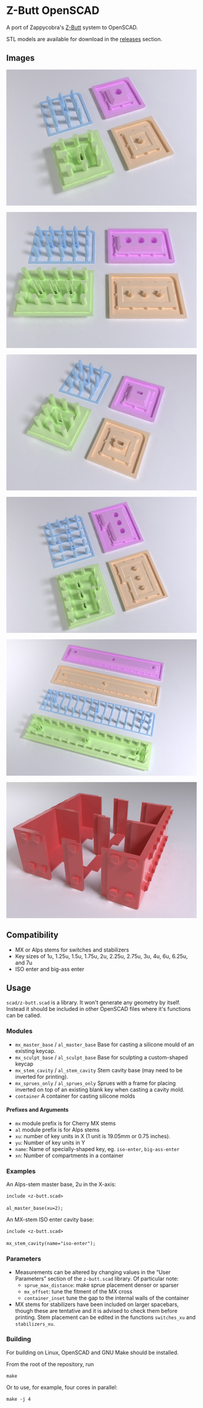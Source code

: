 # Z-Butt OpenSCAD

A port of Zappycobra's [Z-Butt](https://github.com/imyownyear/Z-Butt) system to OpenSCAD.

STL models are available for download in the [releases](https://github.com/yatara-cc/z-butt-openscad/releases) section.


## Images

![Z-Butt OpenSCAD 1u MX](img/z-butt-1u-mx.jpg)

![Z-Butt OpenSCAD 2u MX](img/z-butt-2u-mx.jpg)

![Z-Butt OpenSCAD 1u Alps](img/z-butt-1u-al.jpg)

![Z-Butt OpenSCAD ISO Enter](img/z-butt-iso-enter-mx.jpg)

![Z-Butt OpenSCAD 7u MX](img/z-butt-7u-mx.jpg)

![Z-Butt OpenSCAD 1u Container](img/z-butt-1u-container.jpg)


## Compatibility

-   MX or Alps stems for switches and stabilizers
-   Key sizes of 1u, 1.25u, 1.5u, 1.75u, 2u, 2.25u, 2.75u, 3u, 4u, 6u, 6.25u, and 7u
-   ISO enter and big-ass enter


## Usage

`scad/z-butt.scad` is a library. It won't generate any geometry by itself. Instead it should be included in other OpenSCAD files where it's functions can be called.


### Modules


-   `mx_master_base` / `al_master_base` Base for casting a silicone mould of an existing keycap.
-   `mx_sculpt_base` / `al_sculpt_base` Base for sculpting a custom-shaped keycap
-   `mx_stem_cavity` / `al_stem_cavity` Stem cavity base (may need to be inverted for printing).
-   `mx_sprues_only` / `al_sprues_only` Sprues with a frame for placing inverted on top of an existing blank key when casting a cavity mold.
-   `container` A container for casting silicone molds


#### Prefixes and Arguments

-   `mx` module prefix is for Cherry MX stems
-   `al` module prefix is for Alps stems
-   `xu`: number of key units in X (1 unit is 19.05mm or 0.75 inches).
-   `yu`: Number of key units in Y
-   `name`: Name of specially-shaped key, eg. `iso-enter`, `big-ass-enter`
-   `xn`: Number of compartments in a container


### Examples


An Alps-stem master base, 2u in the X-axis:

```
include <z-butt.scad>

al_master_base(xu=2);
```


An MX-stem ISO enter cavity base:

```
include <z-butt.scad>

mx_stem_cavity(name="iso-enter");
```


### Parameters

-   Measurements can be altered by changing values in the “User Parameters” section of the `z-butt.scad` library. Of particular note:
    -   `sprue_max_distance`: make sprue placement denser or sparser
    -   `mx_offset`: tune the fitment of the MX cross
    -   `container_inset` tune the gap to the internal walls of the container
-   MX stems for stabilizers have been included on larger spacebars, though these are tentative and it is advised to check them before printing. Stem placement can be edited in the functions `switches_xu` and `stabilizers_xu`.


### Building

For building on Linux, OpenSCAD and GNU Make should be installed.

From the root of the repository, run

```
make
```

Or to use, for example, four cores in parallel:

```
make -j 4
```



